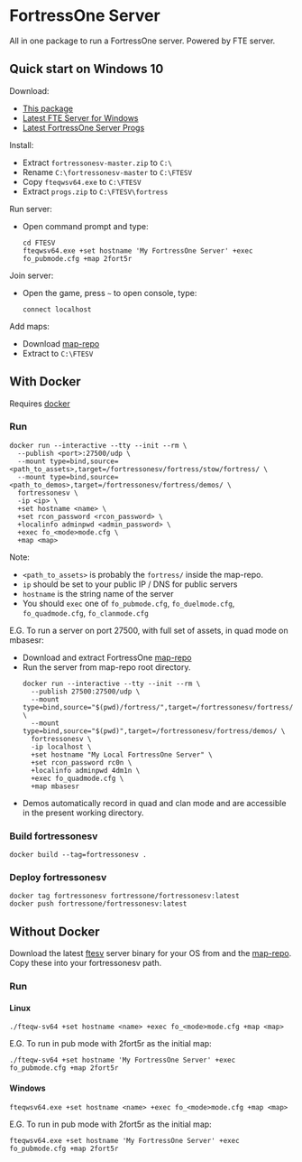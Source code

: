 # FortressOne Server

All in one package to run a FortressOne server. Powered by FTE server.


## Quick start on Windows 10

Download:
  - [This package](https://github.com/FortressOne/fortressonesv/archive/master.zip)
  - [Latest FTE Server for Windows](https://fte.triptohell.info/moodles/win64/fteqwsv64.exe)
  - [Latest FortressOne Server Progs](https://github.com/FortressOne/server-qwprogs/releases/latest/download/progs.zip)

Install:
  - Extract `fortressonesv-master.zip` to `C:\`
  - Rename `C:\fortressonesv-master` to `C:\FTESV`
  - Copy `fteqwsv64.exe` to `C:\FTESV`
  - Extract `progs.zip` to `C:\FTESV\fortress`

Run server:
  - Open command prompt and type:
      ```
      cd FTESV
      fteqwsv64.exe +set hostname 'My FortressOne Server' +exec fo_pubmode.cfg +map 2fort5r
      ```

Join server:
  - Open the game, press `~` to open console, type:
      ```
      connect localhost
      ```

Add maps:
  - Download [map-repo](https://github.com/FortressOne/map-repo/archive/master.zip)
  - Extract to `C:\FTESV`


## With Docker

Requires [docker](https://docs.docker.com/install/)


### Run

```
docker run --interactive --tty --init --rm \
  --publish <port>:27500/udp \
  --mount type=bind,source=<path_to_assets>,target=/fortressonesv/fortress/stow/fortress/ \
  --mount type=bind,source=<path_to_demos>,target=/fortressonesv/fortress/demos/ \
  fortressonesv \
  -ip <ip> \
  +set hostname <name> \
  +set rcon_password <rcon_password> \
  +localinfo adminpwd <admin_password> \
  +exec fo_<mode>mode.cfg \
  +map <map>
```

Note:
- `<path_to_assets>` is probably the `fortress/` inside the map-repo.
- `ip` should be set to your public IP / DNS for public servers
- `hostname` is the string name of the server
- You should `exec` one of `fo_pubmode.cfg`, `fo_duelmode.cfg`,
  `fo_quadmode.cfg`, `fo_clanmode.cfg`

E.G. To run a server on port 27500, with full set of assets, in quad mode on mbasesr:

- Download and extract FortressOne [map-repo](https://github.com/FortressOne/map-repo/releases/latest/download/map-repo.zip)
- Run the server from map-repo root directory.
    ```
    docker run --interactive --tty --init --rm \
      --publish 27500:27500/udp \
      --mount type=bind,source="$(pwd)/fortress/",target=/fortressonesv/fortress/stow/fortress/ \
      --mount type=bind,source="$(pwd)",target=/fortressonesv/fortress/demos/ \
      fortressonesv \
      -ip localhost \
      +set hostname "My Local FortressOne Server" \
      +set rcon_password rc0n \
      +localinfo adminpwd 4dm1n \
      +exec fo_quadmode.cfg \
      +map mbasesr
    ```
- Demos automatically record in quad and clan mode and are accessible in the present working directory.


### Build fortressonesv

```
docker build --tag=fortressonesv .
```


### Deploy fortressonesv

```
docker tag fortressonesv fortressone/fortressonesv:latest
docker push fortressone/fortressonesv:latest
```


## Without Docker

Download the latest [ftesv](http://fte.triptohell.info) server binary for your OS from  and the [map-repo](https://github.com/FortressOne/map-repo). Copy these into your fortressonesv path.


### Run

#### Linux

```
./fteqw-sv64 +set hostname <name> +exec fo_<mode>mode.cfg +map <map>
```

E.G. To run in pub mode with 2fort5r as the initial map:

```
./fteqw-sv64 +set hostname 'My FortressOne Server' +exec fo_pubmode.cfg +map 2fort5r
```

#### Windows

```
fteqwsv64.exe +set hostname <name> +exec fo_<mode>mode.cfg +map <map>
```

E.G. To run in pub mode with 2fort5r as the initial map:

```
fteqwsv64.exe +set hostname 'My FortressOne Server' +exec fo_pubmode.cfg +map 2fort5r
```
